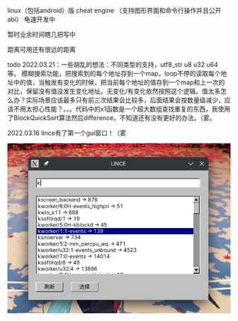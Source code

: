 linux（包括android）版 cheat engine （支持图形界面和命令行操作并且公开abi） 龟速开发中

暂时业余时间瞎几把写中

距离可用还有很远的距离

todo 2022.03.21：一些胡乱的想法：不同类型的支持，utf8_str u8 u32 u64 等。 模糊搜索功能，把搜索到的每个地址存到一个map，loop不停的读取每个地址中的值，当触发有变化的时候，把当前每个地址的值存到一个map和上一次的对比，保留没有值没发生变化地址。无变化/有变化依然按照这个逻辑。值太多怎么办？实际场景应该最多只有前三次结果会比较多，后面结果会按数量级减少，应该不用太担心性能？。。。代码中的x1函数是一个超大数组查找重复的东西，我使用了BlockQuickSort算法然后difference，不知道还有没有更好的办法。（雾。

2022.03.16 lince有了第一个gui窗口！（雾

![1.img](img/1.png)